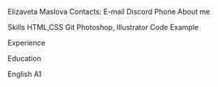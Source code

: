 Elizaveta Maslova
Contacts:
E-mail
Discord
Phone
About me

Skills
HTML,CSS
Git
Photoshop, Illustrator
Code Example

Experience

Education

English A1